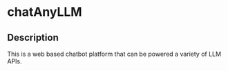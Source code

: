 # chatAnyLLM

## Description

This is a web based chatbot platform that can be powered a variety of LLM APIs.